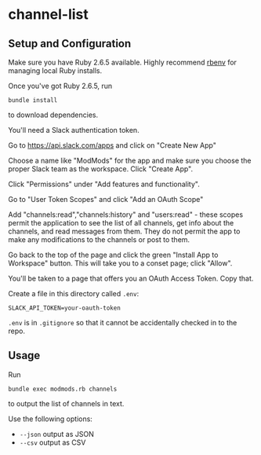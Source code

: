 # channel-list

## Setup and Configuration

Make sure you have Ruby 2.6.5 available. Highly recommend [rbenv](https://github.com/rbenv/rbenv) for managing local Ruby installs.

Once you've got Ruby 2.6.5, run
```
bundle install
```
to download dependencies.

You'll need a Slack authentication token.

Go to https://api.slack.com/apps and click on "Create New App"

Choose a name like "ModMods" for the app and make sure you choose the proper Slack team as the workspace. Click "Create App".

Click "Permissions" under "Add features and functionality".

Go to "User Token Scopes" and click "Add an OAuth Scope"

Add "channels:read","channels:history" and "users:read" - these scopes permit the application to see the list of all channels, get info about the channels, and read messages from them. They do not permit the app to make any modifications to the channels or post to them.

Go back to the top of the page and click the green "Install App to Workspace" button. This will take you to a conset page; click "Allow".

You'll be taken to a page that offers you an OAuth Access Token. Copy that.

Create a file in this directory called `.env`:
```
SLACK_API_TOKEN=your-oauth-token
```

`.env` is in `.gitignore` so that it cannot be accidentally checked in to the repo.


## Usage

Run
```
bundle exec modmods.rb channels
```
to output the list of channels in text.

Use the following options:
- `--json` output as JSON
- `--csv` output as CSV

